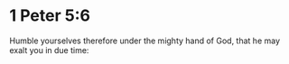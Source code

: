 # 1 Peter 5:6

Humble yourselves therefore under the mighty hand of God, that he may exalt you in due time: